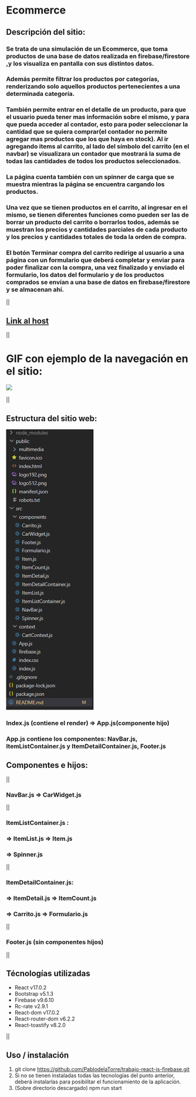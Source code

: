 # Ecommerce
## Descripción del sitio: 
### Se trata de una simulación de un Ecommerce, que toma productos de una base de datos realizada en firebase/firestore ,y los visualiza en pantalla con sus distintos datos.
### Además permite filtrar los productos por categorías, renderizando solo aquellos productos pertenecientes a una determinada categoría.
### También permite entrar en el detalle de un producto, para que el usuario pueda tener mas información sobre el mismo, y para que pueda acceder al contador, esto para poder seleccionar la cantidad  que se quiera comprar(el contador no permite agregar mas productos que los que haya en stock). Al ir agregando items al carrito, al lado del símbolo del carrito (en el navbar) se visualizara un contador que mostrará la suma de todas las cantidades de todos los productos seleccionados.
### La página cuenta también con un spinner de carga que se muestra mientras la página se encuentra cargando los productos.
### Una vez que se tienen productos en el carrito, al ingresar en el mismo, se tienen diferentes funciones como pueden ser las de borrar un producto del carrito o borrarlos todos, además se muestran los precios y cantidades parciales de cada producto y los precios y cantidades totales de toda la orden de compra.
### El botón Terminar compra del carrito redirige al usuario a una página con un formulario que deberá completar y enviar para poder finalizar con la compra, una vez finalizado y enviado el formulario, los datos del formulario y de los productos comprados se envían a una base de datos en firebase/firestore y se almacenan ahí.

||

## [Link al host]()

||

# GIF con ejemplo de la navegación en el sitio:
![](public/multimedia/GIF-ecommmerce.gif)

||

## Estructura del sitio web:

![](public/multimedia/estructura-del-sitio.png)

### Index.js (contiene el render) => App.js(componente hijo)

### App.js contiene los componentes: NavBar.js, ItemListContainer.js y ItemDetailContainer.js, Footer.js

## Componentes e hijos:
||
### NavBar.js => CarWidget.js
||
### ItemListContainer.js :
### => ItemList.js => Item.js 
### => Spinner.js
||
### ItemDetailContainer.js:
### => ItemDetail.js => ItemCount.js
### => Carrito.js => Formulario.js
||
### Footer.js (sin componentes hijos)

||
## Técnologías utilizadas
* React v17.0.2
* Bootstrap v5.1.3
* Firebase v9.6.10
* Rc-rate v2.9.1
* React-dom v17.0.2
* React-router-dom v6.2.2
* React-toastify v8.2.0

||
## Uso / instalación
1. git clone https://github.com/PablodelaTorre/trabajo-react-js-firebase.git 
2. Si no se tienen instaladas todas las tecnologías del punto anterior, deberá instalarlas para posibilitar el funcionamiento de la aplicación.
3. (Sobre directorio descargado) npm run start

